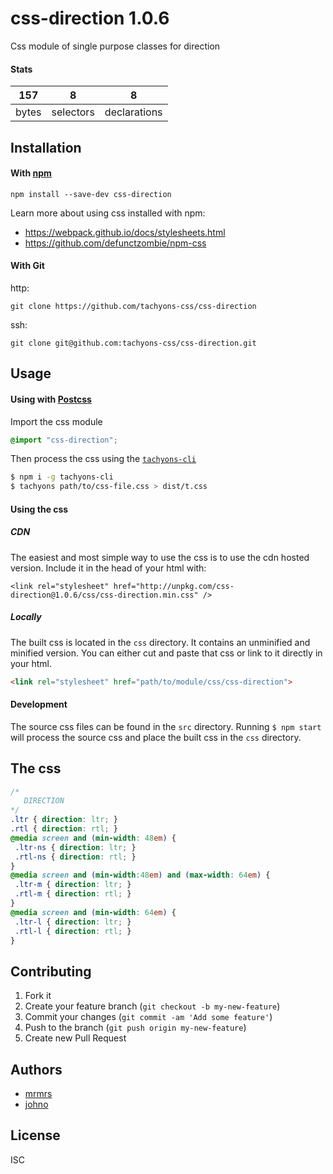 # css-direction 1.0.6

Css module of single purpose classes for direction

#### Stats

157 | 8 | 8
---|---|---
bytes | selectors | declarations

## Installation

#### With [npm](https://npmjs.com)

```
npm install --save-dev css-direction
```

Learn more about using css installed with npm:
* https://webpack.github.io/docs/stylesheets.html
* https://github.com/defunctzombie/npm-css

#### With Git

http:
```
git clone https://github.com/tachyons-css/css-direction
```

ssh:
```
git clone git@github.com:tachyons-css/css-direction.git
```

## Usage

#### Using with [Postcss](https://github.com/postcss/postcss)

Import the css module

```css
@import "css-direction";
```

Then process the css using the [`tachyons-cli`](https://github.com/tachyons-css/tachyons-cli)

```sh
$ npm i -g tachyons-cli
$ tachyons path/to/css-file.css > dist/t.css
```

#### Using the css

##### CDN
The easiest and most simple way to use the css is to use the cdn hosted version. Include it in the head of your html with:

```
<link rel="stylesheet" href="http://unpkg.com/css-direction@1.0.6/css/css-direction.min.css" />
```

##### Locally
The built css is located in the `css` directory. It contains an unminified and minified version.
You can either cut and paste that css or link to it directly in your html.

```html
<link rel="stylesheet" href="path/to/module/css/css-direction">
```

#### Development

The source css files can be found in the `src` directory.
Running `$ npm start` will process the source css and place the built css in the `css` directory.

## The css

```css
/*
   DIRECTION
*/
.ltr { direction: ltr; }
.rtl { direction: rtl; }
@media screen and (min-width: 48em) {
 .ltr-ns { direction: ltr; }
 .rtl-ns { direction: rtl; }
}
@media screen and (min-width:48em) and (max-width: 64em) {
 .ltr-m { direction: ltr; }
 .rtl-m { direction: rtl; }
}
@media screen and (min-width: 64em) {
 .ltr-l { direction: ltr; }
 .rtl-l { direction: rtl; }
}
```

## Contributing

1. Fork it
2. Create your feature branch (`git checkout -b my-new-feature`)
3. Commit your changes (`git commit -am 'Add some feature'`)
4. Push to the branch (`git push origin my-new-feature`)
5. Create new Pull Request

## Authors

* [mrmrs](http://mrmrs.io)
* [johno](http://johnotander.com)

## License

ISC

